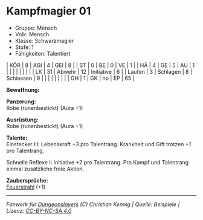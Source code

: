 # Kampfmagier 01  
- Gruppe: Mensch  
- Volk: Mensch  
- Klasse: Schwarzmagier  
- Stufe: 1  
- Fähigkeiten: Talentiert  


| KÖR    | 8  | AGI      | 4  | GEI        | 8  |
| ST     | 0  | BE       | 0  | VE         | 1  |
| HÄ     | 4  | GE       | 5  | AU         | 1  |
|        |    |          |    |            |    |
| LK     | 31 | Abwehr   | 12 | Initiative | 6  |
| Laufen | 3  | Schlagen | 8  | Schiessen  | 9  |
|        |    |          |    |            |    |
| GH     | 1  | GK       | no | EP         | 65 |


**Bewaffnung:**  


**Panzerung:**  
Robe (runenbestickt) (Aura +1)

**Ausrüstung:**  
Robe (runenbestickt) (Aura +1)

**Talente:**  
Einstecker III: Lebenskraft +3 pro Talentrang. Krankheit und Gift trotzen +1 pro Talentrang.

Schnelle Reflexe I: Initiative +2 pro Talentrang. Pro Kampf und Talentrang einmal zusätzliche freie Aktion.


**Zaubersprüche:**  
[Feuerstrahl](/grw/zauber/feuerstrahl.md) (+1)




___
*Fanwerk für [Dungeonslayers](https://www.dungeonslayers.net/) (C) Christian Kennig | Quelle: Beispiele | Lizenz: [CC-BY-NC-SA 4.0](https://creativecommons.org/licenses/by-nc-sa/4.0/deed.de)*